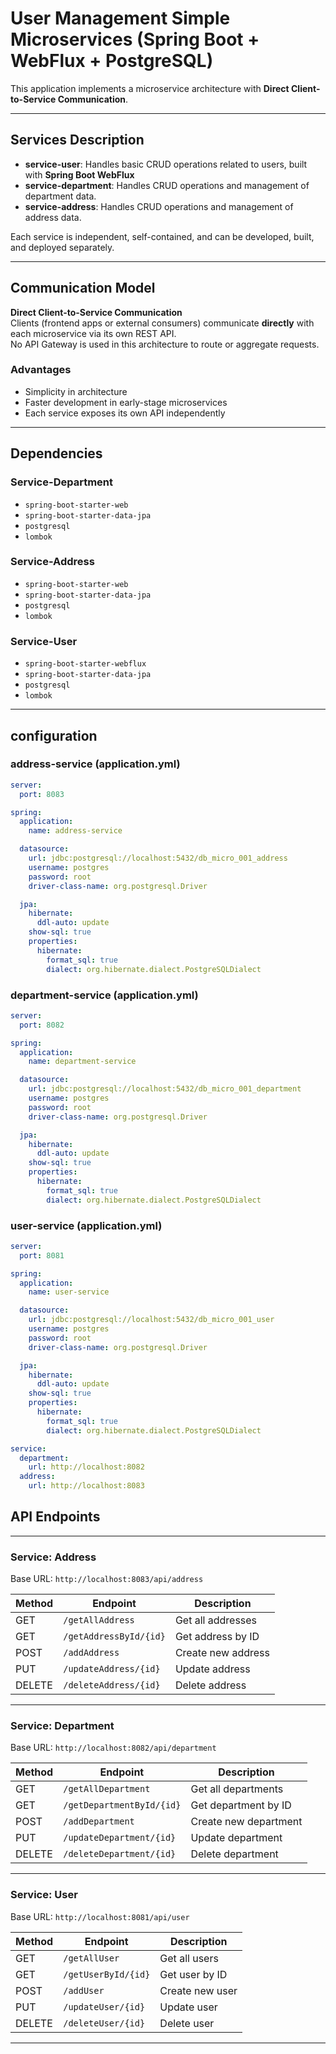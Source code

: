 # User Management Simple Microservices (Spring Boot + WebFlux + PostgreSQL)

This application implements a microservice architecture with **Direct Client-to-Service Communication**.

---

## Services Description

- **service-user**: Handles basic CRUD operations related to users, built with **Spring Boot WebFlux**
- **service-department**: Handles CRUD operations and management of department data.  
- **service-address**: Handles CRUD operations and management of address data.  

Each service is independent, self-contained, and can be developed, built, and deployed separately.

---

## Communication Model

**Direct Client-to-Service Communication**  
Clients (frontend apps or external consumers) communicate **directly** with each microservice via its own REST API.  
No API Gateway is used in this architecture to route or aggregate requests.

### Advantages
- Simplicity in architecture  
- Faster development in early-stage microservices  
- Each service exposes its own API independently  

---

## Dependencies

### Service-Department

- `spring-boot-starter-web`  
- `spring-boot-starter-data-jpa`  
- `postgresql`  
- `lombok`  

### Service-Address

- `spring-boot-starter-web`  
- `spring-boot-starter-data-jpa`  
- `postgresql`  
- `lombok`  

### Service-User

- `spring-boot-starter-webflux`  
- `spring-boot-starter-data-jpa`  
- `postgresql`  
- `lombok`  

---


## configuration

### address-service (application.yml)
```yaml
server:
  port: 8083

spring:
  application:
    name: address-service

  datasource:
    url: jdbc:postgresql://localhost:5432/db_micro_001_address
    username: postgres
    password: root
    driver-class-name: org.postgresql.Driver

  jpa:
    hibernate:
      ddl-auto: update
    show-sql: true
    properties:
      hibernate:
        format_sql: true
        dialect: org.hibernate.dialect.PostgreSQLDialect
```

### department-service (application.yml)
```yaml
server:
  port: 8082

spring:
  application:
    name: department-service

  datasource:
    url: jdbc:postgresql://localhost:5432/db_micro_001_department
    username: postgres
    password: root
    driver-class-name: org.postgresql.Driver

  jpa:
    hibernate:
      ddl-auto: update
    show-sql: true
    properties:
      hibernate:
        format_sql: true
        dialect: org.hibernate.dialect.PostgreSQLDialect
```

### user-service (application.yml)

```yaml
server:
  port: 8081

spring:
  application:
    name: user-service

  datasource:
    url: jdbc:postgresql://localhost:5432/db_micro_001_user
    username: postgres
    password: root
    driver-class-name: org.postgresql.Driver

  jpa:
    hibernate:
      ddl-auto: update
    show-sql: true
    properties:
      hibernate:
        format_sql: true
        dialect: org.hibernate.dialect.PostgreSQLDialect

service:
  department:
    url: http://localhost:8082
  address:
    url: http://localhost:8083

```

## API Endpoints

---

### Service: Address 

Base URL: `http://localhost:8083/api/address`

| Method | Endpoint                 | Description         |
|--------|--------------------------|---------------------|
| GET    | `/getAllAddress`         | Get all addresses   |
| GET    | `/getAddressById/{id}`   | Get address by ID   |
| POST   | `/addAddress`            | Create new address  |
| PUT    | `/updateAddress/{id}`    | Update address      |
| DELETE | `/deleteAddress/{id}`    | Delete address      |

---

### Service: Department 

Base URL: `http://localhost:8082/api/department`

| Method | Endpoint                    | Description          |
|--------|-----------------------------|----------------------|
| GET    | `/getAllDepartment`         | Get all departments  |
| GET    | `/getDepartmentById/{id}`   | Get department by ID |
| POST   | `/addDepartment`            | Create new department|
| PUT    | `/updateDepartment/{id}`    | Update department    |
| DELETE | `/deleteDepartment/{id}`    | Delete department    |

---


### Service: User

Base URL: `http://localhost:8081/api/user`

| Method | Endpoint              | Description      |
|--------|-----------------------|------------------|
| GET    | `/getAllUser`         | Get all users    |
| GET    | `/getUserById/{id}`   | Get user by ID   |
| POST   | `/addUser`            | Create new user  |
| PUT    | `/updateUser/{id}`    | Update user      |
| DELETE | `/deleteUser/{id}`    | Delete user      |

---
